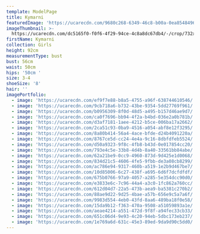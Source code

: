 ```yaml
---
template: ModelPage
title: Kymarni
featuredImage: 'https://ucarecdn.com/9680c268-6349-46c8-b00a-0ea8548496a0/'
imageThumbnail: >-
  https://ucarecdn.com/dc5165f0-f0f6-4f29-94ce-4c8a8dc67db4/-/crop/732x958/1125,264/-/preview/
firstName: Kymarni
collection: Girls
height: 92cm
measurementType: bust
bust: 56cm
waist: 50cm
hips: '50cm '
size: 3-4
shoeSize: '8'
hair: ''
imagePortfolio:
  - image: 'https://ucarecdn.com/ef9f7e88-b8a5-4755-a96f-638744610546/'
  - image: 'https://ucarecdn.com/9cb718a6-b732-43be-9354-5dd27769f961/'
  - image: 'https://ucarecdn.com/b0956309-8f0d-48d5-a495-b157d46ae9d7/'
  - image: 'https://ucarecdn.com/ca0f7696-bb94-4f2a-b4bd-036e2a0b781b/'
  - image: 'https://ucarecdn.com/d3af7181-1aee-4212-b5ce-006ba17a2662/'
  - image: 'https://ucarecdn.com/2ca51c93-0ba9-4516-a054-abf8e12f3295/'
  - image: 'https://ucarecdn.com/8a80b414-56a4-4ace-bfde-d24b4091220a/'
  - image: 'https://ucarecdn.com/8767ce5d-cc24-4e4a-9c16-8dbfdfeb5524/'
  - image: 'https://ucarecdn.com/d50a9323-9f8c-4fb8-b43d-0e017854cc20/'
  - image: 'https://ucarecdn.com/793e4c5e-33b8-4d4b-8a40-33561bb84abe/'
  - image: 'https://ucarecdn.com/62a21be9-0cc9-4960-873d-9d425e1d0068/'
  - image: 'https://ucarecdn.com/834d21c5-4606-4fe5-9fbb-de3a08cb8299/'
  - image: 'https://ucarecdn.com/ac786e94-9317-460b-a519-1e2b9d467be7/'
  - image: 'https://ucarecdn.com/10d85006-6c27-438f-a695-6d6f7dcfdfdf/'
  - image: 'https://ucarecdn.com/675b0766-97a9-4057-a285-5e354dcc90d0/'
  - image: 'https://ucarecdn.com/e3833e6c-7c96-44a4-a3c0-1fc862a760cc/'
  - image: 'https://ucarecdn.com/612d04d7-22a5-473b-aea9-ba5381c270b2/'
  - image: 'https://ucarecdn.com/88ae9d22-9d25-4bae-a57b-656e9c5a7a6f/'
  - image: 'https://ucarecdn.com/9983d554-4eb0-43fd-8aa6-489ba18f0e58/'
  - image: 'https://ucarecdn.com/15da9b12-f363-470a-9508-a51059893a1e/'
  - image: 'https://ucarecdn.com/aeae4214-a551-472d-9f8f-a94fec33cb33/'
  - image: 'https://ucarecdn.com/651c06d4-9e93-4c20-94eb-5dbc173eb237/'
  - image: 'https://ucarecdn.com/1e769a6d-631c-45e3-89ed-9da9d90c5dd0/'
---
```


